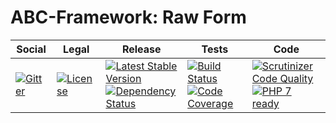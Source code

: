 # ABC-Framework: Raw Form

<table>
<thead>
<tr>
<th>Social</th>
<th>Legal</th>
<th>Release</th>
<th>Tests</th>
<th>Code</th>
</tr>
</thead>
<tbody>
<tr>
<td>
<a href="https://gitter.im/SetBased/php-abc?utm_source=badge&utm_medium=badge&utm_campaign=pr-badge"><img src="https://badges.gitter.im/SetBased/php-abc.svg" alt="Gitter"/></a>
</td>
<td>
<a href="https://packagist.org/packages/setbased/abc-form-raw"><img src="https://poser.pugx.org/setbased/abc-form-raw/license" alt="License"/></a>
</td>
<td>
<a href="https://packagist.org/packages/setbased/abc-form-raw"><img src="https://poser.pugx.org/setbased/abc-form-raw/v/stable" alt="Latest Stable Version"/></a><br/>
<a href="https://www.versioneye.com/user/projects/5725c3a7ba37ce00350afa67"><img src="https://www.versioneye.com/user/projects/5725c3a7ba37ce00350afa67/badge.svg?style=flat" alt="Dependency Status"/></a>
</td>
<td>
<a href="https://travis-ci.org/SetBased/php-abc-form-raw"><img src="https://travis-ci.org/SetBased/php-abc-form-raw.svg?branch=master" alt="Build Status"/></a><br/>
<a href="https://scrutinizer-ci.com/g/SetBased/php-abc-form-raw/?branch=master"><img src="https://scrutinizer-ci.com/g/SetBased/php-abc-form-raw/badges/coverage.png?b=master" alt="Code Coverage"/></a>
</td>
<td>
<a href="https://scrutinizer-ci.com/g/SetBased/php-abc-form-raw/?branch=master"><img src="https://scrutinizer-ci.com/g/SetBased/php-abc-form-raw/badges/quality-score.png?b=master" alt="Scrutinizer Code Quality"/></a><br/>
<a href="https://travis-ci.org/SetBased/php-abc-form-raw"><img src="http://php7ready.timesplinter.ch/SetBased/php-abc-form-raw/badge.svg" alt="PHP 7 ready"/></a>
</td>
</tr>
</tbody>
</table>
